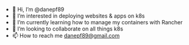 - 👋 Hi, I’m @danepf89
- 👀 I’m interested in deploying websites & apps on k8s
- 🌱 I’m currently learning how to manage my containers with Rancher
- 💞️ I’m looking to collaborate on all things k8s
- 📫 How to reach me danepf89@gmail.com

<!---
danepf89/danepf89 is a ✨ special ✨ repository because its `README.md` (this file) appears on your GitHub profile.
You can click the Preview link to take a look at your changes.
--->
